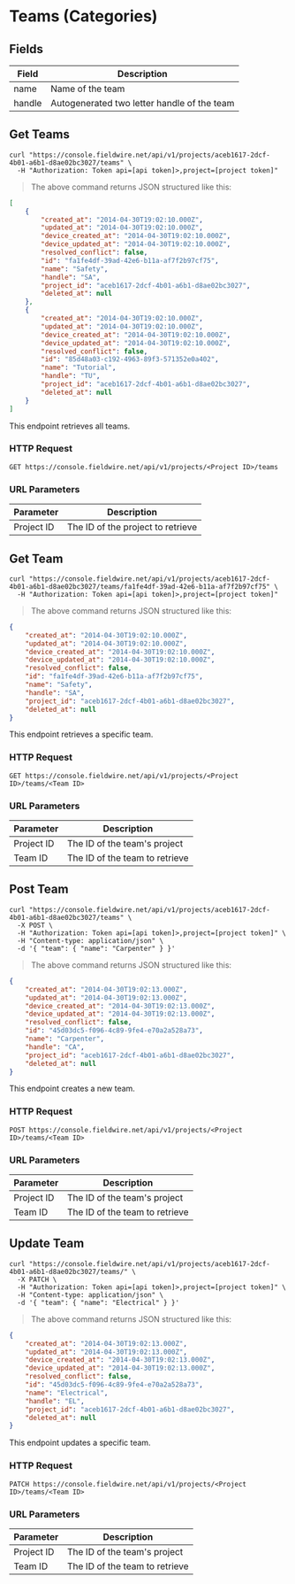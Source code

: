 # Teams (Categories)

## Fields

Field | Description
--------- | -----------
name | Name of the team
handle | Autogenerated two letter handle of the team

## Get Teams

```shell
curl "https://console.fieldwire.net/api/v1/projects/aceb1617-2dcf-4b01-a6b1-d8ae02bc3027/teams" \
  -H "Authorization: Token api=[api token]>,project=[project token]"
```

> The above command returns JSON structured like this:

```json
[
    {
        "created_at": "2014-04-30T19:02:10.000Z",
        "updated_at": "2014-04-30T19:02:10.000Z",
        "device_created_at": "2014-04-30T19:02:10.000Z",
        "device_updated_at": "2014-04-30T19:02:10.000Z",
        "resolved_conflict": false,
        "id": "fa1fe4df-39ad-42e6-b11a-af7f2b97cf75",
        "name": "Safety",
        "handle": "SA",
        "project_id": "aceb1617-2dcf-4b01-a6b1-d8ae02bc3027",
        "deleted_at": null
    },
    {
        "created_at": "2014-04-30T19:02:10.000Z",
        "updated_at": "2014-04-30T19:02:10.000Z",
        "device_created_at": "2014-04-30T19:02:10.000Z",
        "device_updated_at": "2014-04-30T19:02:10.000Z",
        "resolved_conflict": false,
        "id": "85d48a03-c192-4963-89f3-571352e0a402",
        "name": "Tutorial",
        "handle": "TU",
        "project_id": "aceb1617-2dcf-4b01-a6b1-d8ae02bc3027",
        "deleted_at": null
    }
]
```

This endpoint retrieves all teams.

### HTTP Request

`GET https://console.fieldwire.net/api/v1/projects/<Project ID>/teams`

### URL Parameters

Parameter | Description
--------- | -----------
Project ID | The ID of the project to retrieve

## Get Team

```shell
curl "https://console.fieldwire.net/api/v1/projects/aceb1617-2dcf-4b01-a6b1-d8ae02bc3027/teams/fa1fe4df-39ad-42e6-b11a-af7f2b97cf75" \
  -H "Authorization: Token api=[api token]>,project=[project token]"
```

> The above command returns JSON structured like this:

```json
{
    "created_at": "2014-04-30T19:02:10.000Z",
    "updated_at": "2014-04-30T19:02:10.000Z",
    "device_created_at": "2014-04-30T19:02:10.000Z",
    "device_updated_at": "2014-04-30T19:02:10.000Z",
    "resolved_conflict": false,
    "id": "fa1fe4df-39ad-42e6-b11a-af7f2b97cf75",
    "name": "Safety",
    "handle": "SA",
    "project_id": "aceb1617-2dcf-4b01-a6b1-d8ae02bc3027",
    "deleted_at": null
}
```

This endpoint retrieves a specific team.

### HTTP Request

`GET https://console.fieldwire.net/api/v1/projects/<Project ID>/teams/<Team ID>`

### URL Parameters

Parameter | Description
--------- | -----------
Project ID | The ID of the team's project
Team ID | The ID of the team to retrieve

## Post Team

```shell
curl "https://console.fieldwire.net/api/v1/projects/aceb1617-2dcf-4b01-a6b1-d8ae02bc3027/teams" \
  -X POST \
  -H "Authorization: Token api=[api token]>,project=[project token]" \
  -H "Content-type: application/json" \
  -d '{ "team": { "name": "Carpenter" } }'
```

> The above command returns JSON structured like this:

```json
{
    "created_at": "2014-04-30T19:02:13.000Z",
    "updated_at": "2014-04-30T19:02:13.000Z",
    "device_created_at": "2014-04-30T19:02:13.000Z",
    "device_updated_at": "2014-04-30T19:02:13.000Z",
    "resolved_conflict": false,
    "id": "45d03dc5-f096-4c89-9fe4-e70a2a528a73",
    "name": "Carpenter",
    "handle": "CA",
    "project_id": "aceb1617-2dcf-4b01-a6b1-d8ae02bc3027",
    "deleted_at": null
}
```

This endpoint creates a new team.

### HTTP Request

`POST https://console.fieldwire.net/api/v1/projects/<Project ID>/teams/<Team ID>`

### URL Parameters

Parameter | Description
--------- | -----------
Project ID | The ID of the team's project
Team ID | The ID of the team to retrieve

## Update Team

```shell
curl "https://console.fieldwire.net/api/v1/projects/aceb1617-2dcf-4b01-a6b1-d8ae02bc3027/teams/" \
  -X PATCH \
  -H "Authorization: Token api=[api token]>,project=[project token]" \
  -H "Content-type: application/json" \
  -d '{ "team": { "name": "Electrical" } }'
```

> The above command returns JSON structured like this:

```json
{
    "created_at": "2014-04-30T19:02:13.000Z",
    "updated_at": "2014-04-30T19:02:13.000Z",
    "device_created_at": "2014-04-30T19:02:13.000Z",
    "device_updated_at": "2014-04-30T19:02:13.000Z",
    "resolved_conflict": false,
    "id": "45d03dc5-f096-4c89-9fe4-e70a2a528a73",
    "name": "Electrical",
    "handle": "EL",
    "project_id": "aceb1617-2dcf-4b01-a6b1-d8ae02bc3027",
    "deleted_at": null
}
```

This endpoint updates a specific team.

### HTTP Request

`PATCH https://console.fieldwire.net/api/v1/projects/<Project ID>/teams/<Team ID>`

### URL Parameters

Parameter | Description
--------- | -----------
Project ID | The ID of the team's project
Team ID | The ID of the team to retrieve